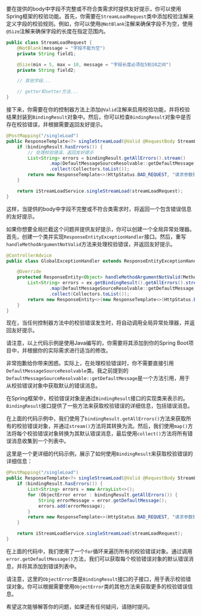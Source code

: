 要在提供的body中字段不完整或不符合类需求时提供友好提示，你可以使用Spring框架的校验功能。首先，你需要在`StreamLoadRequest`类中添加校验注解来定义字段的校验规则。例如，你可以使用`@NotBlank`注解来确保字段不为空，使用`@Size`注解来确保字段的长度在指定范围内。

```java
public class StreamLoadRequest {
    @NotBlank(message = "字段不能为空")
    private String field1;

    @Size(min = 5, max = 10, message = "字段长度必须在5到10之间")
    private String field2;

    // 其他字段...

    // getter和setter方法...
}
```

接下来，你需要在你的控制器方法上添加`@Valid`注解来启用校验功能，并将校验结果封装到`BindingResult`对象中。然后，你可以检查`BindingResult`对象中是否存在校验错误，并根据需要返回友好提示。

```java
@PostMapping("/singleLoad")
public ResponseTemplate<?> singleStreamLoad(@Valid @RequestBody StreamLoadRequest streamLoadRequest, BindingResult bindingResult) {
    if (bindingResult.hasErrors()) {
        // 处理校验错误，返回友好提示
        List<String> errors = bindingResult.getAllErrors().stream()
                .map(DefaultMessageSourceResolvable::getDefaultMessage)
                .collect(Collectors.toList());
        return new ResponseTemplate<>(HttpStatus.BAD_REQUEST, "请求参数错误", errors);
    }

    return iStreamLoadService.singleStreamLoad(streamLoadRequest);
}
```

这样，当提供的body中字段不完整或不符合类需求时，将返回一个包含错误信息的友好提示。

如果你想要全局拦截这个问题并提供友好提示，你可以创建一个全局异常处理器。首先，创建一个类并实现`ResponseEntityExceptionHandler`接口。然后，重写`handleMethodArgumentNotValid`方法来处理校验错误，并返回友好提示。

```java
@ControllerAdvice
public class GlobalExceptionHandler extends ResponseEntityExceptionHandler {

    @Override
    protected ResponseEntity<Object> handleMethodArgumentNotValid(MethodArgumentNotValidException ex, HttpHeaders headers, HttpStatus status, WebRequest request) {
        List<String> errors = ex.getBindingResult().getAllErrors().stream()
                .map(DefaultMessageSourceResolvable::getDefaultMessage)
                .collect(Collectors.toList());
        return new ResponseEntity<>(new ResponseTemplate<>(HttpStatus.BAD_REQUEST, "请求参数错误", errors), HttpStatus.BAD_REQUEST);
    }
}
```

现在，当任何控制器方法中的校验错误发生时，将自动调用全局异常处理器，并返回友好提示。

请注意，以上代码示例是使用Java编写的，你需要将其添加到你的Spring Boot项目中，并根据你的实际需求进行适当的修改。


非常抱歉给你带来困惑。实际上，在处理校验错误时，你不需要直接引用`DefaultMessageSourceResolvable`类。我之前提到的`DefaultMessageSourceResolvable::getDefaultMessage`是一个方法引用，用于从校验错误对象中获取默认的错误消息。

在Spring框架中，校验错误对象是通过`BindingResult`接口的实现类来表示的。`BindingResult`接口提供了一些方法来获取校验错误的详细信息，包括错误消息。

在上面的代码示例中，我们使用了`bindingResult.getAllErrors()`方法来获取所有的校验错误对象，并通过`stream()`方法将其转换为流。然后，我们使用`map()`方法将每个校验错误对象转换为其默认错误消息，最后使用`collect()`方法将所有错误消息收集到一个列表中。

这里是一个更详细的代码示例，展示了如何使用`BindingResult`来获取校验错误的详细信息：

```java
@PostMapping("/singleLoad")
public ResponseTemplate<?> singleStreamLoad(@Valid @RequestBody StreamLoadRequest streamLoadRequest, BindingResult bindingResult) {
    if (bindingResult.hasErrors()) {
        List<String> errors = new ArrayList<>();
        for (ObjectError error : bindingResult.getAllErrors()) {
            String errorMessage = error.getDefaultMessage();
            errors.add(errorMessage);
        }
        return new ResponseTemplate<>(HttpStatus.BAD_REQUEST, "请求参数错误", errors);
    }

    return iStreamLoadService.singleStreamLoad(streamLoadRequest);
}
```

在上面的代码中，我们使用了一个`for`循环来遍历所有的校验错误对象。通过调用`error.getDefaultMessage()`方法，我们可以获取每个校验错误对象的默认错误消息，并将其添加到错误列表中。

请注意，这里的`ObjectError`类是`BindingResult`接口的子接口，用于表示校验错误对象。你可以根据需要使用`ObjectError`类的其他方法来获取更多的校验错误信息。

希望这次能够解答你的问题，如果还有任何疑问，请随时提问。